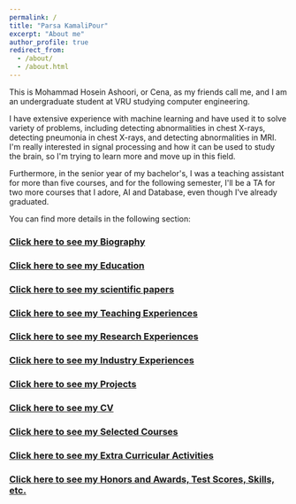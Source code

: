 ```yaml
---
permalink: /
title: "Parsa KamaliPour"
excerpt: "About me"
author_profile: true
redirect_from:
  - /about/
  - /about.html
---
```


This is Mohammad Hosein Ashoori, or Cena, as my friends call me, and I am an undergraduate student at VRU studying computer engineering.

I have extensive experience with machine learning and have used it to solve variety of problems, including detecting abnormalities in chest X-rays, detecting pneumonia in chest X-rays, and detecting abnormalities in MRI. I'm really interested in signal processing and how it can be used to study the brain, so I'm trying to learn more and move up in this field.

Furthermore, in the senior year of my bachelor's, I was a teaching assistant for more than five courses, and for the following semester, I'll be a TA for two more courses that I adore, AI and Database, even though I've already graduated.

You can find more details in the following section:

### [Click here to see my Biography](/biography/)

### [Click here to see my Education](/education/)

### [Click here to see my scientific papers](/publications/)

### [Click here to see my Teaching Experiences](/teaching/)

### [Click here to see my Research Experiences](/research/)

### [Click here to see my Industry Experiences](/industry/)

### [Click here to see my Projects](/projects/)

### [Click here to see my CV](/cv/)

### [Click here to see my Selected Courses](/selected_courses/)

### [Click here to see my Extra Curricular Activities](/extracurricular/)

### [Click here to see my Honors and Awards, Test Scores, Skills, etc.](/honors_and_extra/)



